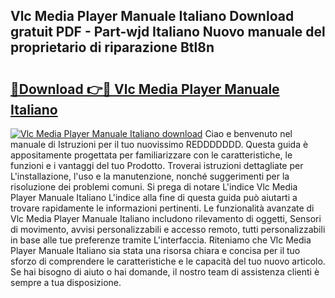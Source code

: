 ## Vlc Media Player Manuale Italiano Download gratuit PDF - Part-wjd Italiano Nuovo manuale del proprietario di riparazione Btl8n

# <h2><a href="http://dfepu95.blite.top/?on=Vlc+Media+Player+Manuale+Italiano">🔗Download 👉🔴 Vlc Media Player Manuale Italiano</a></h2>

[![Vlc Media Player Manuale Italiano download](https://i.imgur.com/lujVjoI.png)](http://dfepu95.blite.top/?on=Vlc+Media+Player+Manuale+Italiano)
Ciao e benvenuto nel manuale di Istruzioni per il tuo nuovissimo REDDDDDDD. Questa guida è appositamente progettata per familiarizzare con le caratteristiche, le funzioni e i vantaggi del tuo Prodotto. Troverai istruzioni dettagliate per L'installazione, l'uso e la manutenzione, nonché suggerimenti per la risoluzione dei problemi comuni. Si prega di notare L'indice Vlc Media Player Manuale Italiano L'indice alla fine di questa guida può aiutarti a trovare rapidamente le informazioni pertinenti. Le funzionalità avanzate di Vlc Media Player Manuale Italiano includono rilevamento di oggetti, Sensori di movimento, avvisi personalizzabili e accesso remoto, tutti personalizzabili in base alle tue preferenze tramite L'interfaccia. Riteniamo che Vlc Media Player Manuale Italiano sia stata una risorsa chiara e concisa per il tuo sforzo di comprendere le caratteristiche e le capacità del tuo nuovo articolo. Se hai bisogno di aiuto o hai domande, il nostro team di assistenza clienti è sempre a tua disposizione.
